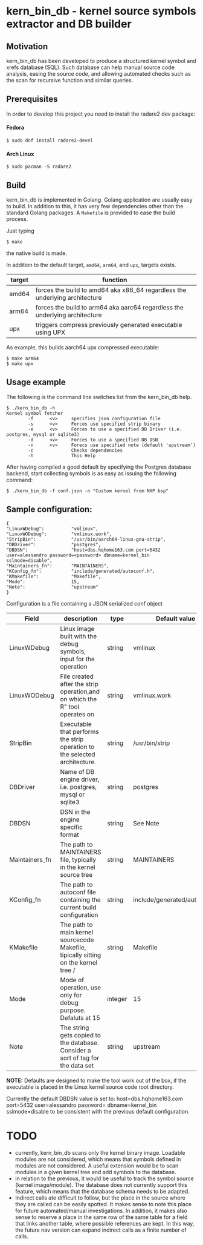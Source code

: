 # kern_bin_db - kernel source symbols extractor and DB builder


## Motivation
kern_bin_db has been developed to produce a structured kernel symbol and 
xrefs database (SQL).
Such database can help manual source code analysis, easing the source code, 
and allowing automated checks such as the scan for recursive function and 
similar queries.

## Prerequisites
In order to develop this project you need to install the radare2 dev package:

#### Fedora
```azure
$ sudo dnf install radare2-devel
```
#### Arch Linux 
```azure
$ sudo pacman -S radare2
```
## Build

kern_bin_db is implemented in Golang. Golang application are usually easy 
to build. In addition to this, it has very few dependencies other than the 
standard Golang packages.
A `Makefile` is provided to ease the build process. 

Just typing 
```
$ make
```
the native build is made.

In addition to the default target,  `amd64`, `arm64`, and `upx`, targets exists.

|target |function                                                                   |
|-------|---------------------------------------------------------------------------|
|amd64  |forces the build to amd64 aka x86_64 regardless the underlying architecture|
|arm64  |forces the build to arm64 aka aarc64 regardless the underlying architecture|
|upx    |triggers compress previously generated executable using UPX                |

As example, this builds aarch64 upx compressed executable:
```
$ make arm64
$ make upx
```
## Usage example

The following is the command line switches list from the kern_bin_db help.
```
$ ./kern_bin_db -h
Kernel symbol fetcher
        -f      <v>     specifies json configuration file
        -s      <v>     Forces use specified strip binary
        -e      <v>     Forces to use a specified DB Driver (i.e. postgres, mysql or sqlite3)
        -d      <v>     Forces to use a specified DB DSN
        -n      <v>     Forecs use specified note (default 'upstream')
        -c              Checks dependencies
        -h              This Help

```
After having compiled a good default by specifying the Postgres database backend, start 
collecting symbols is as easy as issuing the following command:

```
$ ./kern_bin_db -f conf.json -n "Custom kernel from NXP bsp"
```

## Sample configuration:

```
{
"LinuxWDebug":          "vmlinux",
"LinuxWODebug":         "vmlinux.work",
"StripBin":             "/usr/bin/aarch64-linux-gnu-strip",
"DBDriver":             "postgres",
"DBDSN":                "host=dbs.hqhome163.com port=5432 user=alessandro password=<password> dbname=kernel_bin sslmode=disable",
"Maintainers_fn":       "MAINTAINERS",
"KConfig_fn":           "include/generated/autoconf.h",
"KMakefile":            "Makefile",
"Mode":                 15,
"Note":                 "upstream"
}
```

Configuration is a file containing a JSON serialized conf object

|Field         |description                                                                         |type    |Default value               |
|--------------|------------------------------------------------------------------------------------|--------|----------------------------|
|LinuxWDebug   |Linux image built with the debug symbols, input for the operation                   |string  |vmlinux                     |
|LinuxWODebug  |File created after the strip operation,and on which the R" tool operates on         |string  |vmlinux.work                |
|StripBin      |Executable that performs the strip operation to the selected architecture.          |string  |/usr/bin/strip              |
|DBDriver      |Name of DB engine driver, i.e. postgres, mysql or sqlite3                           |string  |postgres                    |
|DBDSN         |DSN in the engine specific format                                                   |string  |See Note                    |
|Maintainers_fn|The path to MAINTAINERS file, typically in the kernel source tree                   |string  |MAINTAINERS                 |
|KConfig_fn    |The path to autoconf file containing the current build configuration                |string  |include/generated/autoconf.h|
|KMakefile     |The path to main kernel sourcecode Makefile, tipically sitting on the kernel tree / |string  |Makefile                    |
|Mode          |Mode of operation, use only for debug purpose. Defaluts at 15                       |integer |15                          |
|Note          |The string gets copied to the database. Consider a sort of tag for the data set     |string  |upstream                    |

**NOTE:** Defaults  are designed to make the tool work out of the box, if 
the executable is placed in the Linux kernel source code root directory. 

Currently the default DBDSN value is set to: 
host=dbs.hqhome163.com port=5432 user=alessandro password=<password> dbname=kernel_bin sslmode=disable 
to be consistent with the previous default configuration.

# TODO
* currently, kern_bin_db scans only the kernel binary image. Loadable 
modules are not considered, which means that symbols defined in modules 
are not considered. A useful extension would be to scan modules in a 
given kernel tree and add symbols to the database.
* in relation to the previous, it would be useful to track the symbol
source (kernel image/module). The database does not currently support 
this feature, which means that the database schema needs to be adapted.
* Indirect calls ate difficult to follow, but the place in the source 
where they are called can be easily spotted. It makes sense to note 
this place for future automated/manual investigations. In addition, 
it makes also sense to reserve a place in the same row of the same 
table for a field that links another table, where possible references 
are kept.
In this way, the future nav version can expand indirect calls as a 
finite number of calls.
